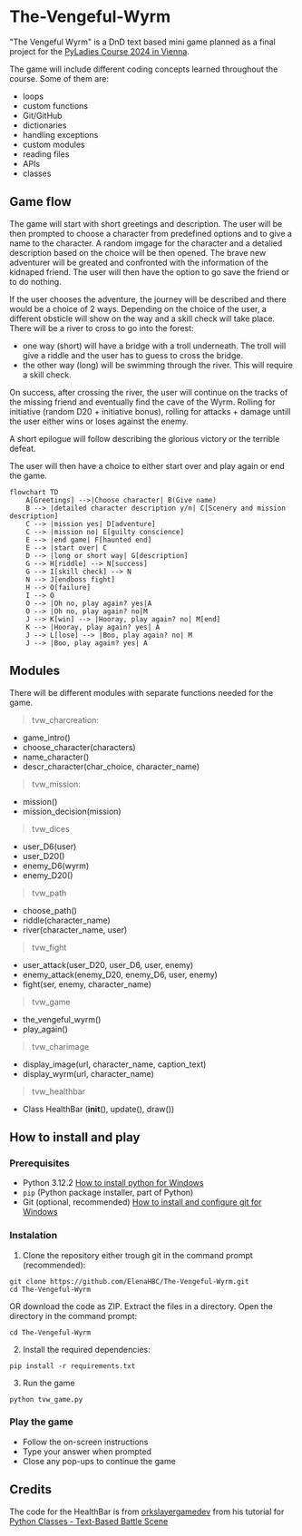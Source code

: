 # The-Vengeful-Wyrm

"The Vengeful Wyrm" is a DnD text based mini game planned as a final project for the [PyLadies Course 2024 in Vienna](https://pyladies.at/2024/pyladies-en-vienna-2024-spring/). 

The game will include different coding concepts learned throughout the course. 
Some of them are:
- loops
- custom functions
- Git/GitHub
- dictionaries 
- handling exceptions
- custom modules
- reading files
- APIs
- classes

## Game flow

The game will start with short greetings and description. The user will be then prompted to choose a character from predefined options and to give a name to the character. A random imgage for the character and a detalied description based on the choice will be then opened. The brave new adventurer will be greated and confronted with the information of the kidnaped friend. The user will then have the option to go save the friend or to do nothing.

If the user chooses the adventure, the journey will be described and there would be a choice of 2 ways.
Depending on the choice of the user, a different obsticle will show on the way and a skill check will take place. 
There will be a river to cross to go into the forest:
- one way (short) will have a bridge with a troll underneath. The troll will give a riddle and the user has to guess to cross the bridge.
- the other way (long) will be swimming through the river. This will require a skill check.

On success, after crossing the river, the user will continue on the tracks of the missing friend and eventually find the cave of the Wyrm.
Rolling for initiative (random D20 + initiative bonus), rolling for attacks + damage untill the user either wins or loses against the enemy.

A short epilogue will follow describing the glorious victory or the terrible defeat.

The user will then have a choice to either start over and play again or end the game.

```mermaid
flowchart TD
    A[Greetings] -->|Choose character| B(Give name) 
    B --> |detailed character description y/n| C[Scenery and mission description]
    C --> |mission yes| D[adventure]
    C --> |mission no| E[guilty conscience]
    E --> |end game| F[haunted end]
    E --> |start over| C
    D --> |long or short way| G[description]
    G --> H[riddle] --> N[success]
    G --> I[skill check] --> N
    N --> J[endboss fight]
    H --> O[failure]
    I --> O
    O --> |Oh no, play again? yes|A
    O --> |Oh no, play again? no|M
    J --> K[win] --> |Hooray, play again? no| M[end]
    K --> |Hooray, play again? yes| A
    J --> L[lose] --> |Boo, play again? no| M
    J --> |Boo, play again? yes| A
```

## Modules
There will be different modules with separate functions needed for the game.

> tvw_charcreation: 
- game_intro()
- choose_character(characters)
- name_character()
- descr_character(char_choice, character_name)

> tvw_mission:
- mission()
- mission_decision(mission)

> tvw_dices
- user_D6(user)
- user_D20()
- enemy_D6(wyrm)
- enemy_D20()

> tvw_path
- choose_path()
- riddle(character_name)
- river(character_name, user)

> tvw_fight
- user_attack(user_D20, user_D6, user, enemy)
- enemy_attack(enemy_D20, enemy_D6, user, enemy)
- fight(ser, enemy, character_name)

> tvw_game
- the_vengeful_wyrm()
- play_again()

> tvw_charimage
- display_image(url, character_name, caption_text)
- display_wyrm(url, character_name)

> tvw_healthbar
- Class HealthBar (__init__(), update(), draw())


## How to install and play

### Prerequisites
- Python 3.12.2 [How to install python for Windows](https://pyladies.at/2024/pyladies-en-vienna-2024-spring/beginners-en/install_vienna/windows/)
- `pip` (Python package installer, part of Python)
- Git (optional, recommended) [How to install and configure git for Windows](https://pyladies.at/2024/pyladies-en-vienna-2024-spring/git-en/install/windows/)

### Instalation

1. Clone the repository either trough git in the command prompt (recommended):
```
git clone https://github.com/ElenaHBC/The-Vengeful-Wyrm.git
cd The-Vengeful-Wyrm
```

OR download the code as ZIP. Extract the files in a directory.
Open the directory in the command prompt:
```
cd The-Vengeful-Wyrm
```

2. Install the required dependencies:
```
pip install -r requirements.txt
```

3. Run the game
```
python tvw_game.py
```

### Play the game
- Follow the on-screen instructions
- Type your answer when prompted
- Close any pop-ups to continue the game

## Credits
The code for the HealthBar is from [orkslayergamedev](https://github.com/orkslayergamedev) from his tutorial for [Python Classes - Text-Based Battle Scene](https://github.com/orkslayergamedev/python-classes-text-battle/tree/master)